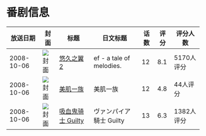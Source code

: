 # 番剧信息

|放送日期|封面|标题|日文标题|话数|评分|评分人数|
|---|---|---|---|---|---|---|
|2008-10-06|![封面](https://lain.bgm.tv/pic/cover/c/84/d2/1029_Zc2U6.jpg)|[悠久之翼2](https://bangumi.tv/subject/1029)|ef - a tale of melodies.|12|8.1|5170人评分|
|2008-10-06|![封面](https://lain.bgm.tv/pic/cover/c/98/c7/1968_gPu9u.jpg)|[美肌一族](https://bangumi.tv/subject/1968)|美肌一族|12|4.8|44人评分|
|2008-10-06|![封面](https://lain.bgm.tv/pic/cover/c/de/73/1971_573M3.jpg)|[吸血鬼骑士 Guilty](https://bangumi.tv/subject/1971)|ヴァンパイア騎士 Guilty|13|6.3|1382人评分|
